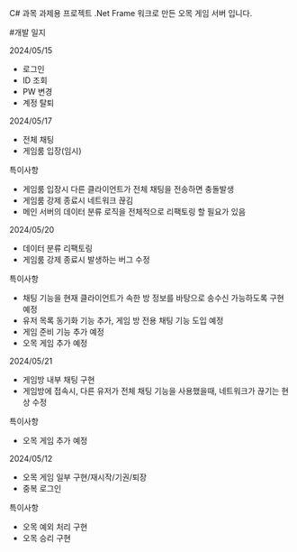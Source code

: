 C# 과목 과제용 프로젝트
.Net Frame 워크로 만든 오목 게임 서버 입니다.


#개발 일지

2024/05/15
- 로그인
- ID 조회
- PW 변경
- 계정 탈퇴

2024/05/17
- 전체 채팅
- 게임룸 입장(임시)

특이사항
- 게임룸 입장시 다른 클라이언트가 전체 채팅을 전송하면 충돌발생
- 게임룸 강제 종료시 네트워크 끊김
- 메인 서버의 데이터 분류 로직을 전체적으로 리팩토링 할 필요가 있음 

2024/05/20
- 데이터 분류 리팩토링
- 게임룸 강제 종료시 발생하는 버그 수정
  
특이사항
- 채팅 기능을 현재 클라이언트가 속한 방 정보를 바탕으로 송수신 가능하도록 구현 예정
- 유저 목록 동기화 기능 추가, 게임 방 전용 채팅 기능 도입 예정
- 게임 준비 기능 추가 예정
- 오목 게임 추가 예정

2024/05/21
- 게임방 내부 채팅 구현
- 게임방에 접속시, 다른 유저가 전체 채팅 기능을 사용했을때, 네트워크가 끊기는 현상 수정

특이사항
- 오목 게임 추가 예정

2024/05/12
- 오목 게임 일부 구현/재시작/기권/퇴장
- 중복 로그인

특이사항
- 오목 예외 처리 구현
- 오목 승리 구현
